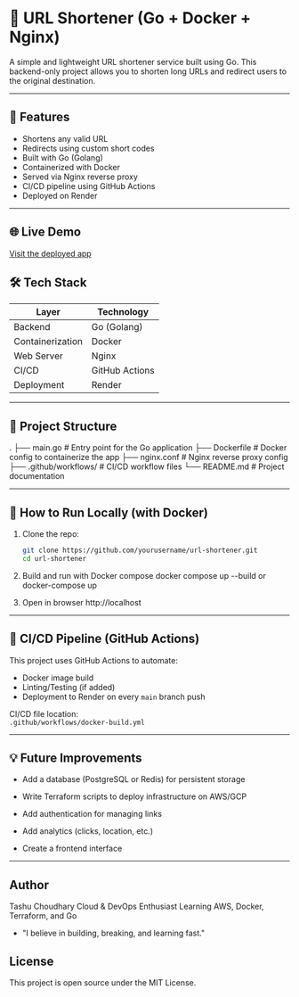 # 🔗 URL Shortener (Go + Docker + Nginx)

A simple and lightweight URL shortener service built using Go. This backend-only project allows you to shorten long URLs and redirect users to the original destination.

---

## 🚀 Features

- Shortens any valid URL
- Redirects using custom short codes
- Built with Go (Golang)
- Containerized with Docker
- Served via Nginx reverse proxy
- CI/CD pipeline using GitHub Actions
- Deployed on Render

---

## 🌐 Live Demo

[Visit the deployed app](https://url-shortner-3ivd.onrender.com)

## 🛠️ Tech Stack

| Layer            | Technology       |
|------------------|------------------|
| Backend          | Go (Golang)      |
| Containerization | Docker           |
| Web Server       | Nginx            |
| CI/CD            | GitHub Actions   |
| Deployment       | Render           |

---

## 📁 Project Structure

.
├── main.go # Entry point for the Go application
├── Dockerfile # Docker config to containerize the app
├── nginx.conf # Nginx reverse proxy config
├── .github/workflows/ # CI/CD workflow files
└── README.md # Project documentation


---

## 🧪 How to Run Locally (with Docker)

1. Clone the repo:
   ```bash
   git clone https://github.com/yourusername/url-shortener.git
   cd url-shortener

2. Build and run with Docker compose
   docker compose up --build
   or
   docker-compose up

3. Open in browser
   http://localhost
   
---

## 🔄 CI/CD Pipeline (GitHub Actions)

This project uses GitHub Actions to automate:

- Docker image build
- Linting/Testing (if added)
- Deployment to Render on every `main` branch push

CI/CD file location:  
`.github/workflows/docker-build.yml`

---

## 💡 Future Improvements

- Add a database (PostgreSQL or Redis) for persistent storage

- Write Terraform scripts to deploy infrastructure on AWS/GCP

- Add authentication for managing links

- Add analytics (clicks, location, etc.)

- Create a frontend interface

---

## Author

Tashu Choudhary
Cloud & DevOps Enthusiast
Learning AWS, Docker, Terraform, and Go

- "I believe in building, breaking, and learning fast."

##  License

This project is open source under the MIT License.




